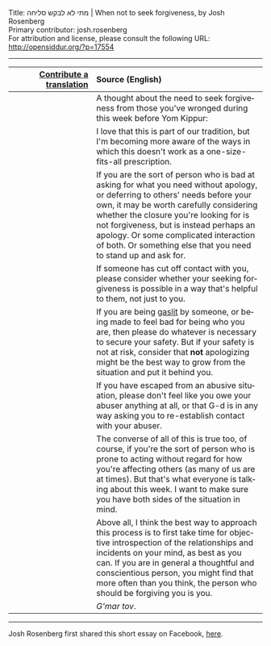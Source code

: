<html>
<head></head>
<body>
Title: מתי לא לבקש סליחה | When not to seek forgiveness, by Josh Rosenberg<br />
Primary contributor: josh.rosenberg<br />
For attribution and license, please consult the following URL: <a href="http://opensiddur.org/?p=17554">http://opensiddur.org/?p=17554</a>
<p />
<hr />

<table style="margin-left: auto;margin-right: auto;" class="draggable">
<thead><tr><th id="x" style="text-align: right;"><a href="/contribute/upload/">Contribute a translation</a></th><th style="text-align: left;">Source (English)</th></tr></thead>
<tbody>
<tr>
<td style="vertical-align:top;" width="33%">
<div class="liturgy" lang="he">

</span></div></td>
 
<td style="vertical-align:top;">
<div class="english" lang="en">
A thought about the need to seek forgiveness from those you've wronged during this week before Yom Kippur:
</div></td></tr>


<tr><td style="vertical-align:top;">
<div class="liturgy" lang="he">

</span></div></td>
 
<td style="vertical-align:top;">
<div class="english" lang="en">
I love that this is part of our tradition, but I'm becoming more aware of the ways in which this doesn't work as a one-size-fits-all prescription.
</div></td></tr>


<tr><td style="vertical-align:top;">
<div class="liturgy" lang="he">

</span></div></td>
 
<td style="vertical-align:top;">
<div class="english" lang="en">
If you are the sort of person who is bad at asking for what you need without apology, or deferring to others' needs before your own, it may be worth carefully considering whether the closure you're looking for is not forgiveness, but is instead perhaps an apology. Or some complicated interaction of both. Or something else that you need to stand up and ask for.
</div></td></tr>


<tr><td style="vertical-align:top;">
<div class="liturgy" lang="he">

</span></div></td>
 
<td style="vertical-align:top;">
<div class="english" lang="en">
If someone has cut off contact with you, please consider whether your seeking forgiveness is possible in a way that's helpful to them, not just to you.
</div></td></tr>


<tr><td style="vertical-align:top;">
<div class="liturgy" lang="he">

</span></div></td>
 
<td style="vertical-align:top;">
<div class="english" lang="en">
If you are being <a href="https://en.wikipedia.org/wiki/Gaslighting">gaslit</a> by someone, or being made to feel bad for being who you are, then please do whatever is necessary to secure your safety. But if your safety is not at risk, consider that <strong>not</strong> apologizing might be the best way to grow from the situation and put it behind you.
</div></td></tr>


<tr><td style="vertical-align:top;">
<div class="liturgy" lang="he">

</span></div></td>
 
<td style="vertical-align:top;">
<div class="english" lang="en">
If you have escaped from an abusive situation, please don't feel like you owe your abuser anything at all, or that G-d is in any way asking you to re-establish contact with your abuser.
</div></td></tr>


<tr><td style="vertical-align:top;">
<div class="liturgy" lang="he">

</span></div></td>
 
<td style="vertical-align:top;">
<div class="english" lang="en">
The converse of all of this is true too, of course, if you're the sort of person who is prone to acting without regard for how you're affecting others (as many of us are at times). But that's what everyone is talking about this week. I want to make sure you have both sides of the situation in mind.
</div></td></tr>


<tr><td style="vertical-align:top;">
<div class="liturgy" lang="he">

</span></div></td>
 
<td style="vertical-align:top;">
<div class="english" lang="en">
Above all, I think the best way to approach this process is to first take time for objective introspection of the relationships and incidents on your mind, as best as you can. If you are in general a thoughtful and conscientious person, you might find that more often than you think, the person who should be forgiving you is you.
</div></td></tr>


<tr><td style="vertical-align:top;">
<div class="liturgy" lang="he">

</span></div></td>
 
<td style="vertical-align:top;">
<div class="english" lang="en">
<em>G'mar tov</em>.
</div></td></tr>
</tbody></table>

<hr />

Josh Rosenberg first shared this short essay on Facebook, <a href="https://www.facebook.com/josh.desh/posts/10103423450774007">here</a>.
</body>
</html>